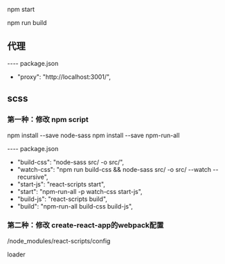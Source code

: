 npm start

npm run build

## 代理
---- package.json
+    "proxy": "http://localhost:3001/",

## scss

### 第一种：修改 npm script
npm install --save node-sass
npm install --save npm-run-all

---- package.json
+    "build-css": "node-sass src/ -o src/",
+    "watch-css": "npm run build-css && node-sass src/ -o src/ --watch --recursive",
+    "start-js": "react-scripts start",
+    "start": "npm-run-all -p watch-css start-js",
+    "build-js": "react-scripts build",
+    "build": "npm-run-all build-css build-js",

### 第二种：修改 create-react-app的webpack配置
/node_modules/react-scripts/config

loader
